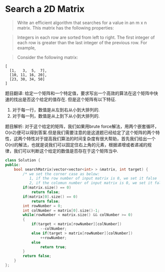 # Search a 2D Matrix

> Write an efficient algorithm that searches for a value in an m x n matrix. This matrix has the following properties:

> Integers in each row are sorted from left to right.
The first integer of each row is greater than the last integer of the previous row.
For example,

> Consider the following matrix:

```
[
  [1,   3,  5,  7],
  [10, 11, 16, 20],
  [23, 30, 34, 50]
]
```
题目翻译:
给定一个矩阵和一个特定值，要求写出一个高效的算法在这个矩阵中快速的找出是否这个给定的值存在.
但是这个矩阵有以下特征.

1. 对于每一行，数值是从左到右从小到大排列的.
2. 对于每一列，数值是从上到下从小到大排列的.


题目解析:
对于这个给定的矩阵，我们如果用brute force解法，用两个嵌套循环，O(n2)便可以得到答案.但是我们需要注意的是这道题已经给定了这个矩阵的两个特性，这两个特性对于提高我们算法的时间复杂度有很大帮助，首先我们给出一个O(n)的解法，也就是说我们可以固定住右上角的元素，根据递增或者递减的规律，我们可以判断这个给定的数值是否存在于这个矩阵当中.

```c++
class Solution {
public:
    bool searchMatrix(vector<vector<int> > &matrix, int target) {
        /* we set the corner case as below:
           1, if the row number of input matrix is 0, we set it false
           2, if the colomun number of input matrix is 0, we set it false*/
        if(matrix.size() == 0)
            return false;
        if(matrix[0].size() == 0)
            return false;
        int rowNumber = 0;
        int colNumber = matrix[0].size()-1;
        while(rowNumber < matrix.size() && colNumber >= 0)
        {
            if(target < matrix[rowNumber][colNumber])
                --colNumber;
            else if(target > matrix[rowNumber][colNumber])
                ++rowNumber;
            else
                return true;
        }
        return false;
    }
};

```
